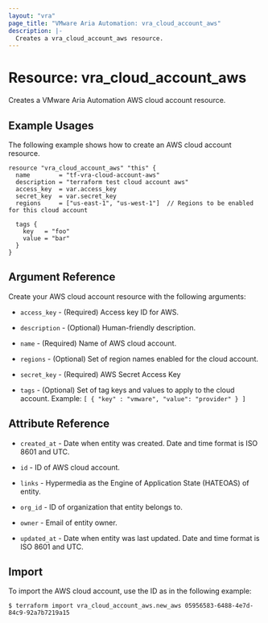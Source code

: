 ```yaml
---
layout: "vra"
page_title: "VMware Aria Automation: vra_cloud_account_aws"
description: |-
  Creates a vra_cloud_account_aws resource.
---
```


# Resource: vra_cloud_account_aws

Creates a VMware Aria Automation AWS cloud account resource.

## Example Usages

The following example shows how to create an AWS cloud account resource.

```hcl
resource "vra_cloud_account_aws" "this" {
  name        = "tf-vra-cloud-account-aws"
  description = "terraform test cloud account aws"
  access_key  = var.access_key
  secret_key  = var.secret_key
  regions     = ["us-east-1", "us-west-1"]  // Regions to be enabled for this cloud account

  tags {
    key   = "foo"
    value = "bar"
  }
}
```

## Argument Reference

Create your AWS cloud account resource with the following arguments:

* `access_key` - (Required) Access key ID for AWS.

* `description` - (Optional) Human-friendly description.

* `name` - (Required) Name of AWS cloud account.

* `regions` - (Optional) Set of region names enabled for the cloud account.

* `secret_key` - (Required) AWS Secret Access Key

* `tags` - (Optional) Set of tag keys and values to apply to the cloud account. Example: `[ { "key" : "vmware", "value": "provider" } ]`

## Attribute Reference

* `created_at` - Date when entity was created. Date and time format is ISO 8601 and UTC.

* `id` - ID of AWS cloud account.

* `links` - Hypermedia as the Engine of Application State (HATEOAS) of entity.

* `org_id` - ID of organization that entity belongs to.

* `owner` - Email of entity owner.

* `updated_at` - Date when entity was last updated. Date and time format is ISO 8601 and UTC.

## Import

To import the AWS cloud account, use the ID as in the following example:

`$ terraform import vra_cloud_account_aws.new_aws 05956583-6488-4e7d-84c9-92a7b7219a15`
